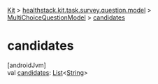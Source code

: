 
[Kit](../../../kit.html) > [healthstack.kit.task.survey.question.model](../index.html) > [MultiChoiceQuestionModel](index.html) > [candidates](candidates.html)



# candidates



[androidJvm]\
val [candidates](candidates.html): [List](https://kotlinlang.org/api/latest/jvm/stdlib/kotlin.collections/-list/index.html)&lt;[String](https://kotlinlang.org/api/latest/jvm/stdlib/kotlin/-string/index.html)&gt;




